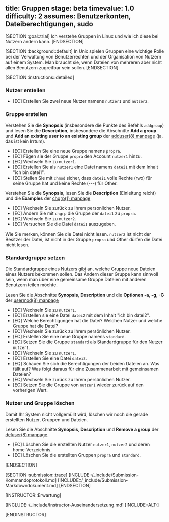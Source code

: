 title: Gruppen
stage: beta
timevalue: 1.0
difficulty: 2
assumes: Benutzerkonten, Dateiberechtigungen, sudo
---

[SECTION::goal::trial]
Ich verstehe Gruppen in Linux und wie ich diese bei Nutzern ändern kann.
[ENDSECTION]

[SECTION::background::default]
In Unix spielen Gruppen eine wichtige Rolle bei der Verwaltung von Benutzerrechten und der 
Organisation von Nutzern auf einem System.
Man braucht sie, wenn Dateien von mehreren aber nicht allen Benutzern zugreifbar sein sollen.
[ENDSECTION]

[SECTION::instructions::detailed]
### Nutzer erstellen

- [EC] Erstellen Sie zwei neue Nutzer namens `nutzer1` und `nutzer2`.

### Gruppe erstellen

Verstehen Sie die **Synopsis** (insbesondere die Punkte des Befehls `addgroup`) und lesen Sie die 
**Description**, insbesondere die Abschnitte **Add a group** und 
**Add an existing user to an existing group** der 
[adduser(8) manpage](https://manpages.debian.org/bookworm/adduser/adduser.8.en.html) 
(ja, das ist kein Irrtum).

- [EC] Erstellen Sie eine neue Gruppe namens `propra`.
- [EC] Fügen sie der Gruppe `propra` den Account `nutzer1` hinzu.
- [EC] Wechseln Sie zu `nutzer1`.
- [EC] Erstellen Sie als `nutzer1` eine Datei namens `datei1` mit dem Inhalt "ich bin datei1".
- [EC] Stellen Sie mit `chmod` sicher, dass `datei1` volle Rechte (rwx) für seine Gruppe hat
  und keine Rechte (---) für Other.

Verstehen Sie die **Synopsis**, lesen Sie die **Description** (Einleitung reicht) und die **Examples** der
[chgrp(1) manpage](https://linux.die.net/man/1/chgrp)

- [EC] Wechseln Sie zurück zu Ihrem personlichen Nutzer.
- [EC] Ändern Sie mit `chgrp` die Gruppe der `datei1` zu `propra`.
- [EC] Wechseln Sie zu `nutzer2`.
- [EC] Versuchen Sie die Datei `datei1` auszugeben.

Wie Sie merken, können Sie die Datei nicht lesen. `nutzer2` ist nicht der Besitzer der Datei, 
ist nicht in der Gruppe `propra` und Other dürfen die Datei nicht lesen.

### Standardgruppe setzen

Die Standardgruppe eines Nutzers gibt an, welche Gruppe neue Dateien eines Nutzers bekommen sollen.
Das Ändern dieser Gruppe kann sinnvoll sein, 
wenn man über eine gemeinsame Gruppe Dateien mit anderen Benutzern teilen möchte.

Lesen Sie die Abschnitte **Synopsis**, **Description** und die **Optionen** **-a, -g, -G** der 
[usermod(8) manpage](https://linux.die.net/man/8/usermod)

- [EC] Wechseln Sie zu `nutzer1`.
- [EC] Erstellen sie eine Datei `datei2` mit dem Inhalt "ich bin datei2".
- [EQ] Welche Berechtigungen hat die Datei? Welchen Nutzer und welche Gruppe hat die Datei?
- [EC] Wechseln Sie zurück zu Ihrem persönlichen Nutzer.
- [EC] Erstellen Sie eine neue Gruppe namens `standard`. 
- [EC] Setzen Sie die Gruppe `standard` als Standardgruppe für den Nutzer `nutzer1`.
- [EC] Wechseln Sie zu `nutzer1`.
- [EC] Erstellen Sie eine Datei `datei3`.
- [EQ] Schauen Sie sich die Berechtigungen der beiden Dateien an. Was fällt auf? 
  Was folgt daraus für eine Zusammenarbeit mit gemeinsamen Dateien?
- [EC] Wechseln Sie zurück zu Ihrem persönlichen Nutzer.
- [EC] Setzen Sie die Gruppe von `nutzer1` wieder zurück auf den vorherigen Wert.

### Nutzer und Gruppe löschen

Damit Ihr System nicht vollgemüllt wird, löschen wir noch die gerade erstellten Nutzer, Gruppen und Dateien.

Lesen Sie die Abschnitte **Synopsis**, **Description** und **Remove a group** der 
[deluser(8) manpage](https://manpages.debian.org/bookworm/adduser/deluser.8.en.html).

- [EC] Löschen Sie die erstellten Nutzer `nutzer1`, `nutzer2` und deren home-Verzeichnis.
- [EC] Löschen Sie die erstellten Gruppen `propra` und `standard`.

[ENDSECTION]

[SECTION::submission::trace]
[INCLUDE::/_include/Submission-Kommandoprotokoll.md]
[INCLUDE::/_include/Submission-Markdowndokument.md]
[ENDSECTION]

[INSTRUCTOR::Erwartung]

[INCLUDE::/_include/Instructor-Auseinandersetzung.md]
[INCLUDE::ALT:]

[ENDINSTRUCTOR]